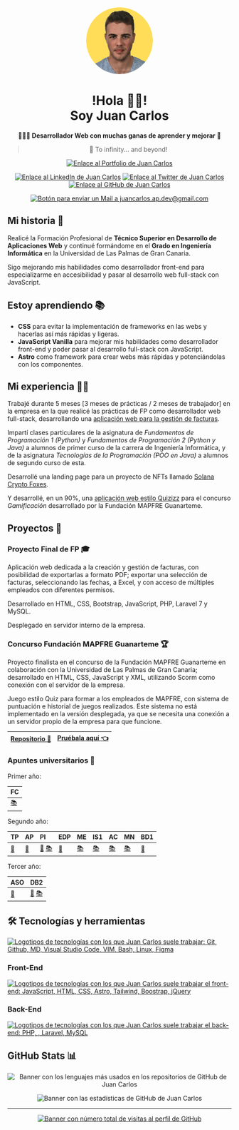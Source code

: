<div align="center">

<img src="./jcap_dev_bg-yellow.png" alt="Juan Carlos Acosta Perabá Logo con Fondo Amarillo" width="150px" style="border-radius: 100%">

<h1>!Hola 👋🏼!<br />Soy Juan Carlos</h1>

**👨🏼‍💻 Desarrollador Web con muchas ganas de aprender y mejorar 💛**

> 🚀 To infinity... and beyond!

[![Enlace al Portfolio de Juan Carlos](https://img.shields.io/badge/-Portfolio-%23FFDD58?style=for-the-badge)](https://juancarlosacostaperaba.github.io)

[![Enlace al LinkedIn de Juan Carlos](https://img.shields.io/badge/-LinkedIn-0077B5?style=for-the-social&logo=linkedin&logoColor=white)](https://www.linkedin.com/in/juancarlosacostaperaba/)
[![Enlace al Twitter de Juan Carlos](https://img.shields.io/twitter/follow/jcap_dev?label=Twitter&logo=Twitter&style=social)](https://twitter.com/jcap_dev)
[![Enlace al GitHub de Juan Carlos](https://img.shields.io/github/followers/JuanCarlosAcostaPeraba?label=GitHub&logo=github&style=social)](https://github.com/JuanCarlosAcostaPeraba)

[![Botón para enviar un Mail a juancarlos.ap.dev@gmail.com](https://img.shields.io/badge/-Contáctame%20vía%20Mail-DC3545?style=for-the-social&logo=gmail&logoColor=white)](mailto:juancarlos.ap.dev@gmail.com)

</div>

## Mi historia 📖

Realicé la Formación Profesional de **Técnico Superior en Desarrollo de Aplicaciones Web** y continué formándome en el **Grado en Ingeniería Informática** en la Universidad de Las Palmas de Gran Canaria.

Sigo mejorando mis habilidades como desarrollador front-end para especializarme en accesibilidad y pasar al desarrollo web full-stack con JavaScript.

## Estoy aprendiendo 📚

- **CSS** para evitar la implementación de frameworks en las webs y hacerlas así más rápidas y ligeras.
- **JavaScript Vanilla** para mejorar mis habilidades como desarrollador front-end y poder pasar al desarrollo full-stack con JavaScript.
- **Astro** como framework para crear webs más rápidas y potenciándolas con los componentes.

## Mi experiencia 👨‍💻

Trabajé durante 5 meses [3 meses de prácticas / 2 meses de trabajador] en la empresa en la que realicé las prácticas de FP como desarrollador web full-stack, desarrollando una [aplicación web para la gestión de facturas](#proyecto-final-de-fp).

Impartí clases particulares de la asignatura de _Fundamentos de Programación 1 (Python)_ y _Fundamentos de Programación 2 (Python y Java)_ a alumnos de primer curso de la carrera de Ingeniería Informática, y de la asignatura _Tecnologías de la Programación (POO en Java)_ a alumnos de segundo curso de esta.

Desarrollé una landing page para un proyecto de NFTs llamado [Solana Crypto Foxes](https://twitter.com/SolCryptoFoxes_).

Y desarrollé, en un 90%, una [aplicación web estilo Quizizz](#concurso-fundación-mapfre-guanarteme) para el concurso _Gamificación_ desarrollado por la Fundación MAPFRE Guanarteme.

## Proyectos 📁

### Proyecto Final de FP 🎓

Aplicación web dedicada a la creación y gestión de facturas, con posibilidad de exportarlas a formato PDF; exportar una selección de facturas, seleccionando las fechas, a Excel, y con acceso de múltiples empleados con diferentes permisos.

Desarrollado en HTML, CSS, Bootstrap, JavaScript, PHP, Laravel 7 y MySQL.

Desplegado en servidor interno de la empresa.

### Concurso Fundación MAPFRE Guanarteme 🏆

Proyecto finalista en el concurso de la Fundación MAPFRE Guanarteme en colaboración con la Universidad de Las Palmas de Gran Canaria; desarrollado en HTML, CSS, JavaScript y XML, utilizando Scorm como conexión con el servidor de la empresa.

Juego estilo Quiz para formar a los empleados de MAPFRE, con sistema de puntuación e historial de juegos realizados. Este sistema no está implementado en la versión desplegada, ya que se necesita una conexión a un servidor propio de la empresa para que funcione.

| [Repositorio 🐙](https://github.com/JIVANU-Inc/gamificacion) | [Pruébala aquí 👈](https://jivanu-inc.github.io/gamificacion/#inicio) |
| ------------------------------------------------------------ | --------------------------------------------------------------------- |

### Apuntes universitarios 📔

Primer año:

| FC                                                                           |
| :--------------------------------------------------------------------------- |
| [📚](https://jcap-dev.notion.site/FC-5c7525691fde4c3aa30cc7df045c8a3c?pvs=4) |

Segundo año:

| TP                                                           | AP                                                           | PI                                                           | EDP                                                           | ME                                                                           | IS1                                                                           | AC                                                                           | MN                                                                                                           | BD1                                                                            |
| :----------------------------------------------------------- | :----------------------------------------------------------- | :----------------------------------------------------------- | :------------------------------------------------------------ | :--------------------------------------------------------------------------- | :---------------------------------------------------------------------------- | :--------------------------------------------------------------------------- | :----------------------------------------------------------------------------------------------------------- | :----------------------------------------------------------------------------- |
| [🐙](https://github.com/JuanCarlosAcostaPeraba/tp-practicas) | [🐙](https://github.com/JuanCarlosAcostaPeraba/ap-practicas) | [🐙](https://github.com/JuanCarlosAcostaPeraba/pi-practicas) [📚](https://jcap-dev.notion.site/PI-Tables-11497212f1754cd2a2508ced430d663e?pvs=4) | [🐙](https://github.com/JuanCarlosAcostaPeraba/edp-practicas) | [📚](https://jcap-dev.notion.site/ME-29694f325ba64e49a2c0e1960849a8e3?pvs=4) | [📚](https://jcap-dev.notion.site/IS1-f7a829bd8429420fa6ab4f1b3d51ae0e?pvs=4) | [📚](https://jcap-dev.notion.site/AC-efe718ee760a468abfad64c511c15509?pvs=4) | [📚](https://jcap-dev.notion.site/2e1cc3fc2cf64f1a9d5523c77ca6c31a?v=ebbbbb99629942adb44dc9804f5d32c7&pvs=4) | [🔗](https://quizizz.com/profile/5a93f84fba0208001f12756a?section=collections) |

Tercer año:

| ASO                                                           | DB2                                                                            |
| :------------------------------------------------------------ | :----------------------------------------------------------------------------- |
| [🐙](https://github.com/JuanCarlosAcostaPeraba/aso-practicas) | [🔗](https://quizizz.com/profile/5a93f84fba0208001f12756a?section=collections) [📚](https://jcap-dev.notion.site/BD2-8cb3564b3e57458b82dfe5ffba2de781?pvs=4)|

## 🛠️ Tecnologías y herramientas

[![Logotipos de tecnologías con los que Juan Carlos suele trabajar: Git, Github, MD, Visual Studio Code, VIM, Bash, Linux, Figma](https://skillicons.dev/icons?i=git,github,md,vscode,vim,bash,linux,figma)](https://skillicons.dev)

### Front-End

[![Logotipos de tecnologías con los que Juan Carlos suele trabajar el front-end: JavaScript, HTML, CSS, Astro, Tailwind, Boostrap, jQuery](https://skillicons.dev/icons?i=js,html,css,astro,tailwind,bootstrap,jquery)](https://skillicons.dev)

### Back-End

[![Logotipos de tecnologías con los que Juan Carlos suele trabajar el back-end: PHP, , Laravel, MySQL](https://skillicons.dev/icons?i=php,laravel,mysql)](https://skillicons.dev)

## GitHub Stats 📊

<div align="center">

![Banner con los lenguajes más usados en los repositorios de GitHub de Juan Carlos](https://github-readme-stats.vercel.app/api/top-langs/?username=JuanCarlosAcostaPeraba&layout=compact&theme=swift)

![Banner con las estadísticas de GitHub de Juan Carlos](https://github-readme-stats.vercel.app/api?username=JuanCarlosAcostaPeraba&show_icons=true&theme=swift&include_all_commits=false&count_private=true&custom_title=GitHub%20Stats)

</div>

---

<div align="center">

[![Banner con número total de visitas al perfil de GitHub](https://api.visitorbadge.io/api/visitors?path=https%3A%2F%2Fgithub.com%2FJuanCarlosAcostaPeraba%2F&label=%E2%9D%A4%EF%B8%8F%20Gracias%20por%20ser%20la%20visita%20n%C2%BA&countColor=%23ffdd58)](https://visitorbadge.io/status?path=https%3A%2F%2Fgithub.com%2FJuanCarlosAcostaPeraba%2F)

</div>
